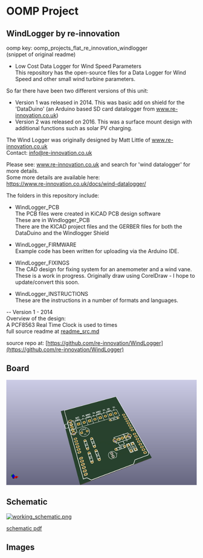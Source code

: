# OOMP Project  
## WindLogger  by re-innovation  
  
oomp key: oomp_projects_flat_re_innovation_windlogger  
(snippet of original readme)  
  
- Low Cost Data Logger for Wind Speed Parameters  
This repository has the open-source files for a Data Logger for Wind Speed and other small wind turbine parameters.  
  
So far there have been two different versions of this unit:  
* Version 1 was released in 2014. This was basic add on shield for the 'DataDuino' (an Arduino based SD card datalogger from www.re-innovation.co.uk)  
* Version 2 was released on 2016. This was a surface mount design with additional functions such as solar PV charging.  
  
The Wind Logger was originally designed by Matt Little of www.re-innovation.co.uk  
Contact: info@re-innovation.co.uk  
  
Please see: www.re-innovation.co.uk and search for 'wind datalogger' for more details.  
Some more details are available here:  
https://www.re-innovation.co.uk/docs/wind-datalogger/  
  
The folders in this repository include:  
	  
* WindLogger_PCB  
The PCB files were created in KiCAD PCB design software  
These are in Windlogger_PCB  
There are the KICAD project files and the GERBER files for both the DataDuino and the Windlogger Shield	  
  
* WindLogger_FIRMWARE  
Example code has been written for uploading via the Arduino IDE.  
  
* WindLogger_FIXINGS  
The CAD design for fixing system for an anemometer and a wind vane.  
These is a work in progress. Originally draw using CorelDraw - I hope to update/convert this soon.  
	  
* WindLogger_INSTRUCTIONS  
These are the instructions in a number of formats and languages.  
  
-- Version 1 - 2014  
Overview of the design:  
  A PCF8563 Real Time Clock is used to times  
  full source readme at [readme_src.md](readme_src.md)  
  
source repo at: [https://github.com/re-innovation/WindLogger](https://github.com/re-innovation/WindLogger)  
## Board  
  
[![working_3d.png](working_3d_600.png)](working_3d.png)  
## Schematic  
  
[![working_schematic.png](working_schematic_600.png)](working_schematic.png)  
  
[schematic pdf](working_schematic.pdf)  
## Images  
